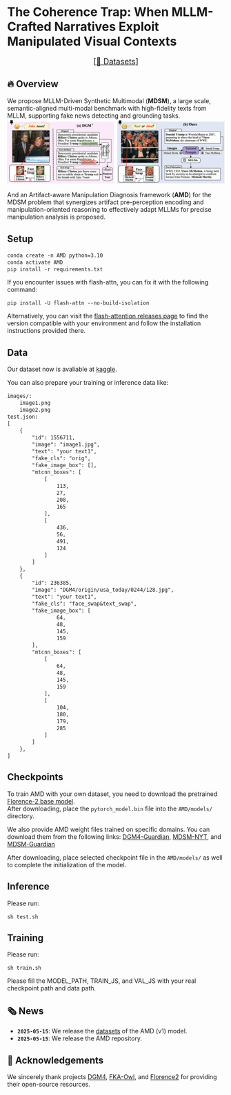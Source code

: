 # **The Coherence Trap**: When MLLM-Crafted Narratives Exploit Manipulated Visual Contexts

<font size=4><div align='center' > [[🤗 Datasets](https://www.kaggle.com/datasets/yaxiongwang/mdsm-dataset-under-review/data)] </div></font>

## 🔥 Overview

We propose MLLM-Driven Synthetic Multimodal (**MDSM**), a large scale,  semantic-aligned multi-modal benchmark with  high-fidelity texts from MLLM, supporting fake news detecting and grounding tasks.
<a href="">
  <img src="assets/overview.png" alt="Logo" >
</a>


And an Artifact-aware Manipulation Diagnosis framework (**AMD**) for the MDSM problem that synergizes artifact pre-perception encoding and manipulation-oriented reasoning to effectively adapt MLLMs for precise manipulation analysis is proposed.



## Setup

```shell
conda create -n AMD python=3.10
conda activate AMD
pip install -r requirements.txt
```

If you encounter issues with flash-attn, you can fix it with the following command:

```shell
pip install -U flash-attn --no-build-isolation
```

Alternatively, you can visit the [flash-attention releases page](https://github.com/Dao-AILab/flash-attention/releases) to find the version compatible with your environment and follow the installation instructions provided there.

## Data

Our dataset now is avaliable at [kaggle](https://www.kaggle.com/datasets/yaxiongwang/mdsm-dataset-under-review/data).

You can also prepare your training or inference data like:

```
images/:
    image1.png
    image2.png
test.json:
[
    {
        "id": 1556711,
        "image": "image1.jpg",
        "text": "your text1",
        "fake_cls": "orig",
        "fake_image_box": [],
        "mtcnn_boxes": [
            [
                113,
                27,
                208,
                165
            ],
            [
                436,
                56,
                491,
                124
            ]
        ]
    },
    {
        "id": 236385,
        "image": "DGM4/origin/usa_today/0244/128.jpg",
        "text": "your text1",
        "fake_cls": "face_swap&text_swap",
        "fake_image_box": [
                64,
                48,
                145,
                159
        ],
        "mtcnn_boxes": [
            [
                64,
                48,
                145,
                159
            ],
            [
                104,
                180,
                179,
                285
            ]
        ]
    },
]
```

## Checkpoints

To train AMD with your own dataset, you need to download the pretrained [Florence-2 base model](https://huggingface.co/microsoft/Florence-2-base-ft/tree/main).  
After downloading, place the `pytorch_model.bin` file into the `AMD/models/` directory.

We also provide AMD weight files trained on specific domains. You can download them from the following links: [DGM4-Guardian](https://pan.baidu.com/s/1WRbqh8vMxNxvfZQl5eElIA?pwd=amd1), [MDSM-NYT](https://pan.baidu.com/s/1Ueu5J8e8xfUcUayGU21bqA?pwd=i9as), and [MDSM-Guardian](https://pan.baidu.com/s/14THHMUzeaCfq3HMGihcLpA?pwd=7f6x)  

After downloading, place selected checkpoint file in the `AMD/models/` as well to complete the initialization of the model.


## Inference

Please run:
```shell
sh test.sh
```

## Training
Please run:

```shell
sh train.sh
```
Please fill the MODEL_PATH, TRAIN_JS, and VAL_JS with your real checkpoint path and data path.



## 🗞️ News

- **`2025-05-15`**: We release the [datasets](https://www.kaggle.com/datasets/yaxiongwang/mdsm-dataset-under-review/data) of the AMD (v1) model.
- **`2025-05-15`**: We release the AMD repository.


## 🤝 Acknowledgements

We sincerely thank projects [DGM4](https://github.com/rshaojimmy/MultiModal-DeepFake), [FKA-Owl](https://github.com/liuxuannan/FAK-Owl), and [Florence2](https://github.com/andimarafioti/florence2-finetuning) for providing their open-source resources.